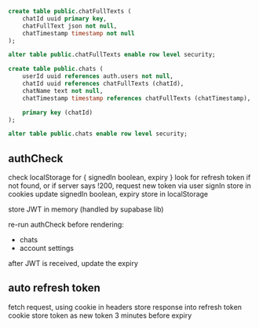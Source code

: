 ```sql
create table public.chatFullTexts (
	chatId uuid primary key,
	chatFullText json not null,
	chatTimestamp timestamp not null
);

alter table public.chatFullTexts enable row level security;

create table public.chats (
	userId uuid references auth.users not null,
	chatId uuid references chatFullTexts (chatId),
	chatName text not null,
	chatTimestamp timestamp references chatFullTexts (chatTimestamp),

	primary key (chatId)
);

alter table public.chats enable row level security;
```

## authCheck
check localStorage for { signedIn boolean, expiry }
look for refresh token
if not found, or if server says !200,
request new token via user signIn
store in cookies
update signedIn boolean, expiry
store in localStorage


store JWT in memory
(handled by supabase lib)

re-run authCheck before rendering:
+ chats
+ account settings

after JWT is received, update the expiry

## auto refresh token
fetch request, using cookie in headers
store response into refresh token cookie
store token as new token
3 minutes before expiry

